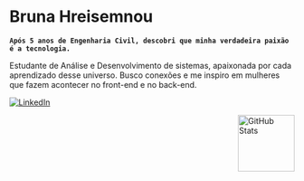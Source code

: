 # Bruna Hreisemnou
**`Após 5 anos de Engenharia Civil, descobri que minha verdadeira paixão é a tecnologia.`**

Estudante de Análise e Desenvolvimento de sistemas, apaixonada por cada aprendizado desse universo. Busco conexões e me inspiro em mulheres que fazem acontecer no front-end e no back-end.

<a href="https://www.linkedin.com/in/bruna-hreisemnou-064a98242/">
        <img  
            title="LinkedIn" 
            src="https://img.shields.io/badge/LinkedIn-0077B5?style=for-the-badge&logo=linkedin&logoColor=white"
        />
</a>

<p>
<img 
      align="right" 
      alt="GitHub Stats" 
      height="100" 
      src="https://github-readme-stats.vercel.app/api/top-langs/?username=hrsmnbru&theme=buefy&layout=compact&custom_title=Linguagens&langs_count=5&size_weight=0.5&count_weight=0.5" 
  />

</p>
